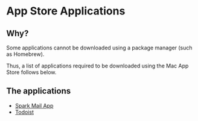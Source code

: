 # App Store Applications

## Why?

Some applications cannot be downloaded using a package manager (such as Homebrew).

Thus, a list of applications required to be downloaded
using the Mac App Store follows below.

## The applications

- [Spark Mail App](https://sparkmailapp.com/)
- [Todoist](https://todoist.com/nb/)
